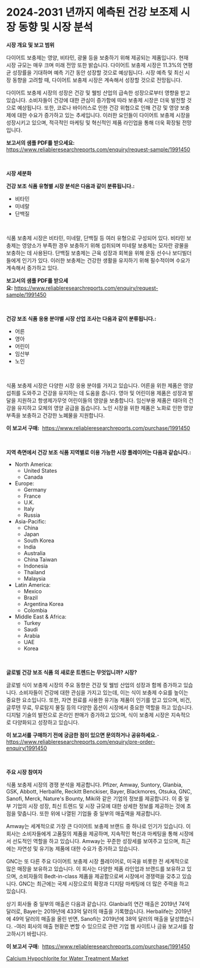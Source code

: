 <p><h1>2024-2031 년까지 예측된 건강 보조제 시장 동향 및 시장 분석</h1></p><p><strong>시장 개요 및 보고 범위</strong></p>
<p><p>다이어트 보충제는 영양, 비타민, 광물 등을 보충하기 위해 제공되는 제품입니다. 현재 시장 규모는 매우 크며 미래 전망 또한 밝습니다. 다이어트 보충제 시장은 11.3%의 연평균 성장률을 기대하며 예측 기간 동안 성장할 것으로 예상됩니다. 시장 예측 및 최신 시장 동향을 고려할 때, 다이어트 보충제 시장은 계속해서 성장할 것으로 전망됩니다. </p><p>다이어트 보충제 시장의 성장은 건강 및 웰빙 산업의 급속한 성장으로부터 영향을 받고 있습니다. 소비자들이 건강에 대한 관심이 증가함에 따라 보충제 시장은 더욱 발전할 것으로 예상됩니다. 또한, 코로나 바이러스로 인한 건강 위협으로 인해 건강 및 영양 보충제에 대한 수요가 증가하고 있는 추세입니다. 이러한 요인들이 다이어트 보충제 시장을 성장시키고 있으며, 적극적인 마케팅 및 혁신적인 제품 라인업을 통해 더욱 확장될 전망입니다.</p></p>
<p><strong>보고서의 샘플 PDF를 받으세요:</strong> <a href="https://www.reliableresearchreports.com/enquiry/request-sample/1991450">https://www.reliableresearchreports.com/enquiry/request-sample/1991450</a></p>
<p>&nbsp;</p>
<p><strong>시장 세분화</strong></p>
<p><strong>건강 보조 식품 유형별 시장 분석은 다음과 같이 분류됩니다.:</strong></p>
<p><ul><li>비타민</li><li>미네랄</li><li>단백질</li></ul></p>
<p>&nbsp;</p>
<p><p>식품 보충제 시장은 비타민, 미네랄, 단백질 등 여러 유형으로 구성되어 있다. 비타민 보충제는 영양소가 부족한 경우 보충하기 위해 섭취되며 미네랄 보충제는 모자란 광물을 보충하는 데 사용된다. 단백질 보충제는 근육 성장과 회복을 위해 운동 선수나 보디빌더들에게 인기가 있다. 이러한 보충제는 건강한 생활을 유지하기 위해 필수적이며 수요가 계속해서 증가하고 있다.</p></p>
<p><strong>보고서의 샘플 PDF를 받으세요:</strong>&nbsp;<a href="https://www.reliableresearchreports.com/enquiry/request-sample/1991450">https://www.reliableresearchreports.com/enquiry/request-sample/1991450</a></p>
<p>&nbsp;</p>
<p><strong> 건강 보조 식품 응용 분야별 시장 산업 조사는 다음과 같이 분류됩니다.:</strong></p>
<p><ul><li>어른</li><li>영아</li><li>어린이</li><li>임산부</li><li>노인</li></ul></p>
<p>&nbsp;</p>
<p><p>식품 보충제 시장은 다양한 시장 응용 분야를 가지고 있습니다. 어른을 위한 제품은 영양 섭취를 도와주고 건강을 유지하는 데 도움을 줍니다. 영아 및 어린이용 제품은 성장과 발달을 지원하고 항생제가무엇 어린이들의 영양을 보충합니다. 임신부용 제품은 태아의 건강을 유지하고 모체의 영양 공급을 돕습니다. 노인 시장을 위한 제품은 노화로 인한 영양 부족을 보충하고 건강한 노폐물을 지원합니다.</p></p>
<p><strong>이 보고서 구매:</strong>&nbsp; <a href="https://www.reliableresearchreports.com/purchase/1991450">https://www.reliableresearchreports.com/purchase/1991450</a></p>
<p>&nbsp;</p>
<p><strong>지역 측면에서 건강 보조 식품 지역별로 이용 가능한 시장 플레이어는 다음과 같습니다.:</strong></p>
<p><ul>
    <li>
        North America:
        <ul>
            <li>United States</li>
            <li>Canada</li>
        </ul>
    </li>
    <li>
        Europe:
        <ul>
            <li>Germany</li>
            <li>France</li>
            <li>U.K.</li>
            <li>Italy</li>
            <li>Russia</li>
        </ul>
    </li>
    <li>
        Asia-Pacific:
        <ul>
            <li>China</li>
            <li>Japan</li>
            <li>South Korea</li>
            <li>India</li>
            <li>Australia</li>
            <li>China Taiwan</li>
            <li>Indonesia</li>
            <li>Thailand</li>
            <li>Malaysia</li>
        </ul>
    </li>
    <li>
        Latin America:
        <ul>
            <li>Mexico</li>
            <li>Brazil</li>
            <li>Argentina Korea</li>
            <li>Colombia</li>
        </ul>
    </li>
    <li>
        Middle East & Africa:
        <ul>
            <li>Turkey</li>
            <li>Saudi</li>
            <li>Arabia</li>
            <li>UAE</li>
            <li>Korea</li>
        </ul>
    </li>
    </ul></p>
<p>&nbsp;</p>
<p><strong>글로벌 건강 보조 식품 의 새로운 트렌드는 무엇입니까? 시장?</strong></p>
<p><p>글로벌 식이 보충제 시장의 주요 동향은 건강 및 웰빙 산업의 성장과 함께 증가하고 있습니다. 소비자들이 건강에 대한 관심을 가지고 있는데, 이는 식이 보충제 수요를 높이는 중요한 요소입니다. 또한, 자연 원료를 사용한 유기농 제품이 인기를 얻고 있으며, 비건, 글루텐 무료, 무료탐지 물질 등의 다양한 옵션이 시장에서 중요한 역할을 하고 있습니다. 디지털 기술의 발전으로 온라인 판매가 증가하고 있으며, 식이 보충제 시장은 지속적으로 다양화되고 성장하고 있습니다.</p></p>
<p><strong>이 보고서를 구매하기 전에 궁금한 점이 있으면 문의하거나 공유하세요.</strong>- <a href="https://www.reliableresearchreports.com/enquiry/pre-order-enquiry/1991450">https://www.reliableresearchreports.com/enquiry/pre-order-enquiry/1991450</a></p>
<p>&nbsp;</p>
<p><strong>주요 시장 참여자</strong></p>
<p><p>식품 보충제 시장의 경쟁 분석을 제공합니다. Pfizer, Amway, Suntory, Glanbia, GSK, Abbott, Herbalife, Reckitt Benckiser, Bayer, Blackmores, Otsuka, GNC, Sanofi, Merck, Nature's Bounty, Miki와 같은 기업의 정보를 제공합니다. 이 중 일부 기업의 시장 성장, 최신 트렌드 및 시장 규모에 대한 상세한 정보를 제공하는 것에 초점을 맞춥니다. 또한 위에 나열된 기업들 중 일부의 매출액을 제공합니다.</p><p>Amway는 세계적으로 가장 큰 다이어트 보충제 브랜드 중 하나로 인기가 있습니다. 이 회사는 소비자들에게 고품질의 제품을 제공하며, 지속적인 혁신과 마케팅을 통해 시장에서 선도적인 역할을 하고 있습니다. Amway는 꾸준한 성장세를 보여주고 있으며, 최근에는 자연성 및 유기농 제품에 대한 수요가 증가하고 있습니다.</p><p>GNC는 또 다른 주요 다이어트 보충제 시장 플레이어로, 미국을 비롯한 전 세계적으로 많은 매장을 보유하고 있습니다. 이 회사는 다양한 제품 라인업과 브랜드를 보유하고 있으며, 소비자들의 Bedt-in-class 제품을 제공함으로써 시장에서 경쟁력을 갖추고 있습니다. GNC는 최근에는 국제 시장으로의 확장과 디지턈 마케팅에 더 많은 주력을 하고 있습니다.</p><p>상기 회사들 중 일부의 매출은 다음과 같습니다. Glanbia의 연간 매출은 2019년 74억 달러로, Bayer는 2019년에 433억 달러의 매출을 기록했습니다. Herbalife는 2019년에 49억 달러의 매출을 올린 반면, Sanofi는 2019년에 38억 달러의 매출을 달성했습니다. -여러 회사의 매출 현황은 변할 수 있으므로 관련 기업 웹 사이트나 금융 보고서를 참고하시기 바랍니다.</p></p>
<p><strong>이 보고서 구매:</strong>&nbsp;&nbsp;<a href="https://www.reliableresearchreports.com/purchase/1991450">https://www.reliableresearchreports.com/purchase/1991450</a></p>
<p><p><a href="https://eight-handstand-8fb.notion.site/Calcium-Hypochlorite-for-Water-Treatment-Market-Size-Growing-and-Forecasted-for-period-from-2024-2-f391aa17d1fa44c18b9d1ae4a93fc997">Calcium Hypochlorite for Water Treatment Market</a></p></p>
